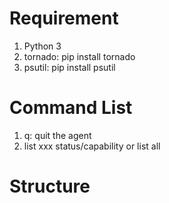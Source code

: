 <!--
 * @Author: Sauron Wu
 * @GitHub: wutianze
 * @Email: 1369130123qq@gmail.com
 * @Date: 2020-02-05 10:34:03
 * @LastEditors  : Sauron Wu
 * @LastEditTime : 2020-02-05 20:03:03
 * @Description: 
 -->
# Requirement
1. Python 3
2. tornado: pip install tornado
3. psutil: pip install psutil

# Command List
1. q: quit the agent
2. list xxx status/capability or list all

# Structure

